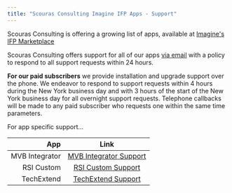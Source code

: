 ```yaml
---
title: "Scouras Consulting Imagine IFP Apps - Support"
---
```

Scouras Consulting is offering a growing list of apps, available at [Imagine's IFP Marketplace](http://marketplace.derivatives.com/collections/vendors?q=Scouras+Consulting "Imagine's IFP Marketplace")

Scouras Consulting offers support for all of our apps [via email](mailto:consulting@scouras.com) with a policy to respond to all support requests within 24 hours.

**For our paid subscribers** we provide installation and upgrade support over the phone. We endeavor to respond to support requests within 4 hours during the New York business day and with 3 hours of the start of the New York business day for all overnight support requests. Telephone callbacks will be made to any paid subscriber who requests one within the same time parameters.

For app specific support...

| App | Link |
---: | :---:
MVB Integrator | [MVB Integrator Support ](/multivariate/)
RSI Custom | [RSI Custom Support](/rsicustom/)
TechExtend | [TechExtend Support](/techextend/)
